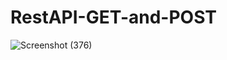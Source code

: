 # RestAPI-GET-and-POST

![Screenshot (376)](https://user-images.githubusercontent.com/55016527/162615718-8164f1fd-92a1-4210-bc40-97b520a354ba.png)
